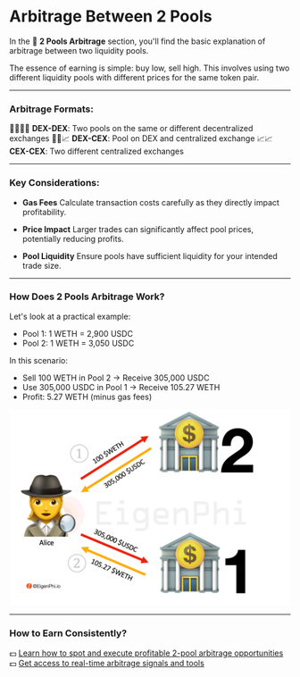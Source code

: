 # Arbitrage Between 2 Pools

In the 💱 **2 Pools Arbitrage** section, you'll find the basic explanation of arbitrage between two liquidity pools.

The essence of earning is simple: buy low, sell high. This involves using two different liquidity pools with different prices for the same token pair.

---

### **Arbitrage Formats**:
🏊‍♂️🏊‍♂️ **DEX-DEX**: Two pools on the same or different decentralized exchanges
🏊‍♂️📈 **DEX-CEX**: Pool on DEX and centralized exchange
📈📈 **CEX-CEX**: Two different centralized exchanges

---

### **Key Considerations**:

- **Gas Fees**
  Calculate transaction costs carefully as they directly impact profitability.

- **Price Impact**
  Larger trades can significantly affect pool prices, potentially reducing profits.

- **Pool Liquidity**
  Ensure pools have sufficient liquidity for your intended trade size.

---

### **How Does 2 Pools Arbitrage Work?**

Let's look at a practical example:
- Pool 1: 1 WETH = 2,900 USDC
- Pool 2: 1 WETH = 3,050 USDC

In this scenario:
- Sell 100 WETH in Pool 2 → Receive 305,000 USDC
- Use 305,000 USDC in Pool 1 → Receive 105.27 WETH
- Profit: 5.27 WETH (minus gas fees)

![alt text](./img/image0.png)

---

### **How to Earn Consistently?**
💵 [Learn how to spot and execute profitable 2-pool arbitrage opportunities](https://t.me/send?start=SBPVQk0nep5lgxZDIy)
💵 [Get access to real-time arbitrage signals and tools](https://t.me/send?start=SBPVQk0nep5lgxZDIy)
